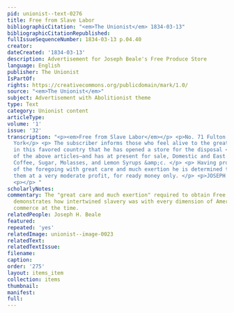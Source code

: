 ```yaml
---
pid: unionist--text-0276
title: Free from Slave Labor
bibliographicCitation: "<em>The Unionist</em> 1834-03-13"
bibliographicCitationRepublished: 
fullIssueSequenceNumber: 1834-03-13 p.04.40
creator: 
dateCreated: '1834-03-13'
description: Advertisement for Joseph Beale's Free Produce Store
language: English
publisher: The Unionist
IsPartOf: 
rights: https://creativecommons.org/publicdomain/mark/1.0/
source: "<em>The Unionist</em>"
subject: Advertisement with Abolitionist theme
type: Text
category: Unionist content
articleType: 
volume: '1'
issue: '32'
transcription: "<p><em>Free from Slave Labor</em></p> <p>No. 71 Fulton street, New
  York</p> <p> The subscriber informs those who feel alive to the great evils of Slavery
  in this favored country that he has opened a store for the disposal <em>exclusively</em>
  of the above articles—and has at present for sale, Domestic and East India manufactures—Rice,
  Coffee, Sugar, Molasses, and Lemon Syrups &amp;c. </p> <p> Having procured many
  of the foregoing with great care and much exertion he is determined to dispose of
  them at a very moderate profit, for ready money only. </p> <p>JOSEPH H. BEALE</p>
  <p></p> "
scholarlyNotes: 
commentary: The "great care and much exertion" required to obtain Free Produce goods
  demonstrates how intertwined slavery was with every dimension of American and international
  commerce at the time.
relatedPeople: Joseph H. Beale
featured: 
repeated: 'yes'
relatedImage: unionist--image-0023
relatedText: 
relatedTextIssue: 
filename: 
caption: 
order: '275'
layout: items_item
collection: items
thumbnail: 
manifest: 
full: 
---
```

